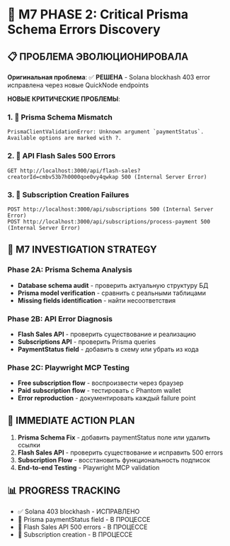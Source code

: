 # 🔬 M7 PHASE 2: Critical Prisma Schema Errors Discovery

## 📋 **ПРОБЛЕМА ЭВОЛЮЦИОНИРОВАЛА**

**Оригинальная проблема**: ✅ **РЕШЕНА** - Solana blockhash 403 error исправлена через новые QuickNode endpoints

**НОВЫЕ КРИТИЧЕСКИЕ ПРОБЛЕМЫ**:

### 1. 🔴 **Prisma Schema Mismatch**
```
PrismaClientValidationError: Unknown argument `paymentStatus`. Available options are marked with ?.
```

### 2. 🔴 **API Flash Sales 500 Errors** 
```
GET http://localhost:3000/api/flash-sales?creatorId=cmbv53b7h0000qoe0vy4qwkap 500 (Internal Server Error)
```

### 3. 🔴 **Subscription Creation Failures**
```
POST http://localhost:3000/api/subscriptions 500 (Internal Server Error)
POST http://localhost:3000/api/subscriptions/process-payment 500 (Internal Server Error)
```

## 🎯 **M7 INVESTIGATION STRATEGY**

### Phase 2A: Prisma Schema Analysis
- **Database schema audit** - проверить актуальную структуру БД
- **Prisma model verification** - сравнить с реальными таблицами
- **Missing fields identification** - найти несоответствия

### Phase 2B: API Error Diagnosis  
- **Flash Sales API** - проверить существование и реализацию
- **Subscriptions API** - проверить Prisma queries
- **PaymentStatus field** - добавить в схему или убрать из кода

### Phase 2C: Playwright MCP Testing
- **Free subscription flow** - воспроизвести через браузер
- **Paid subscription flow** - тестировать с Phantom wallet
- **Error reproduction** - документировать каждый failure point

## 🔧 **IMMEDIATE ACTION PLAN**

1. **Prisma Schema Fix** - добавить paymentStatus поле или удалить ссылки
2. **Flash Sales API** - проверить существование и исправить 500 errors  
3. **Subscription Flow** - восстановить функциональность подписок
4. **End-to-end Testing** - Playwright MCP validation

## 📊 **PROGRESS TRACKING**

- ✅ Solana 403 blockhash - ИСПРАВЛЕНО
- 🔴 Prisma paymentStatus field - В ПРОЦЕССЕ
- 🔴 Flash Sales API 500 errors - В ПРОЦЕССЕ  
- 🔴 Subscription creation - В ПРОЦЕССЕ 